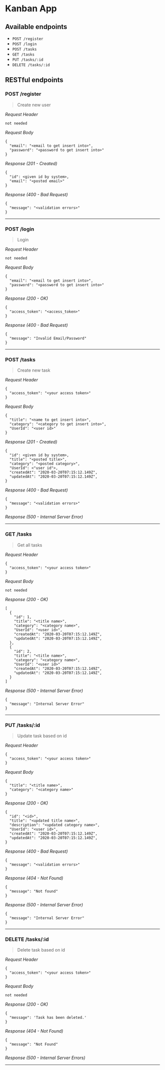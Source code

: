 # Kanban App

## Available endpoints
- `POST /register`
- `POST /login`
- `POST /tasks`
- `GET /tasks`
- `PUT /tasks/:id`
- `DELETE /tasks/:id`

## RESTful endpoints
### POST /register

> Create new user

_Request Header_
```
not needed
```

_Request Body_
```
{
  "email": "<email to get insert into>",
  "password": "<password to get insert into>"
}
```

_Response (201 - Created)_
```
{
  "id": <given id by system>,
  "email": "<posted email>"
}
```

_Response (400 - Bad Request)_
```
{
  "message": "<validation errors>"
}
```

---
### POST /login

> Login

_Request Header_
```
not needed
```

_Request Body_
```
{
  "email": "<email to get insert into>",
  "password": "<password to get insert into>"
}
```

_Response (200 - OK)_
```
{
  "access_token": "<access_token>"
}
```

_Response (400 - Bad Request)_
```
{
  "message": "Invalid Email/Password"
}
```

---
### POST /tasks

> Create new task

_Request Header_
```
{
  "access_token": "<your access token>"
}
```

_Request Body_
```
{
  "title": "<name to get insert into>",
  "category": "<category to get insert into>",
  "UserId": "<user id>"
}
```

_Response (201 - Created)_
```
{
  "id": <given id by system>,
  "title": "<posted title>",
  "category": "<posted category>",
  "UserId": <"user id">,
  "createdAt": "2020-03-20T07:15:12.149Z",
  "updatedAt": "2020-03-20T07:15:12.149Z",
}
```

_Response (400 - Bad Request)_
```
{
  "message": "<validation errors>"
}
```
_Response (500 - Internal Server Error)_

---
### GET /tasks

> Get all tasks

_Request Header_
```
{
  "access_token": "<your access token>"
}
```

_Request Body_
```
not needed
```

_Response (200 - OK)_
```
[
  {
    "id": 1,
    "title": "<title name>",
    "category": "<category name>",
    "UserId": "<user id>",
    "createdAt": "2020-03-20T07:15:12.149Z",
    "updatedAt": "2020-03-20T07:15:12.149Z",
  },
  {
    "id": 2,
    "title": "<title name>",
    "category": "<category name>",
    "UserId": "<user id>"
    "createdAt": "2020-03-20T07:15:12.149Z",
    "updatedAt": "2020-03-20T07:15:12.149Z",
  }
]
```

_Response (500 - Internal Server Error)_
```
{
  "message": "Internal Server Error"
}
```
---
### PUT /tasks/:id

> Update task based on id

_Request Header_
```
{
  "access_token": "<your access token>"
}
```

_Request Body_
```
{
  "title": "<title name>",
  "category": "<category name>"
}
```

_Response (200 - OK)_
```
{
  "id": "<id>",
  "title": "<updated title name>",
  "description": "<updated category name>",
  "UserId": "<user id>",
  "createdAt": "2020-03-20T07:15:12.149Z",
  "updatedAt": "2020-03-20T07:15:12.149Z",
}
```
_Response (400 - Bad Request)_
```
{
  "message": "<validation errors>"
}
```
_Response (404 - Not Found)_
```
{
  "message": "Not found"
}
```
_Response (500 - Internal Server Error)_
```
{
  "message": "Internal Server Error"
}
```
---
### DELETE /tasks/:id

> Delete task based on id

_Request Header_
```
{
  "access_token": "<your access token>"
}
```

_Request Body_
```
not needed
```

_Response (200 - OK)_
```
{
  "message": 'Task has been deleted.'
}
```
_Response (404 - Not Found)_
```
{
  "message": "Not Found"
}
```

_Response (500 - Internal Server Errors)_

---